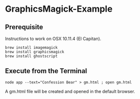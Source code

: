 # GraphicsMagick-Example

## Prerequisite
Instructions to work on OSX 10.11.4 (El Capitan).

```
brew install imagemagick
brew install graphicsmagick
brew install ghostscript
```

## Execute from the Terminal

```
node app --text="Confession Bear" > gm.html ; open gm.html
```

A gm.html file will be created and opened in the default browser.
